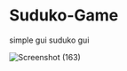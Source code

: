 # Suduko-Game

simple gui suduko gui 

![Screenshot (163)](https://user-images.githubusercontent.com/67968280/112655477-6e22ed80-8e76-11eb-99ef-47da8c4dc2bb.png)

